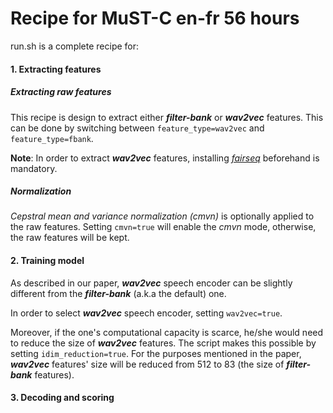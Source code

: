 # Recipe for MuST-C en-fr 56 hours

run.sh is a complete recipe for:

#### 1. Extracting features
##### Extracting raw features
This recipe is design to extract either **_filter-bank_** or **_wav2vec_** features. This can be done by switching between `feature_type=wav2vec` and `feature_type=fbank`.

**Note**: In order to extract **_wav2vec_** features, installing [_fairseq_](https://github.com/pytorch/fairseq/tree/master/examples/wav2vec) beforehand is mandatory.

##### Normalization 
_Cepstral mean and variance normalization (cmvn)_ is optionally applied to the raw features. Setting `cmvn=true` will enable the _cmvn_ mode, otherwise, the raw features will be kept.

#### 2. Training model
As described in our paper, **_wav2vec_** speech encoder can be slightly different from the  **_filter-bank_** (a.k.a the default) one.

In order to select **_wav2vec_** speech encoder, setting `wav2vec=true`.

Moreover, if the one's computational capacity is scarce, he/she would need to reduce the size of **_wav2vec_** features. The script makes this possible by setting `idim_reduction=true`. For the purposes mentioned in the paper, **_wav2vec_** features' size will be reduced from 512 to 83 (the size of **_filter-bank_** features).



#### 3. Decoding and scoring

